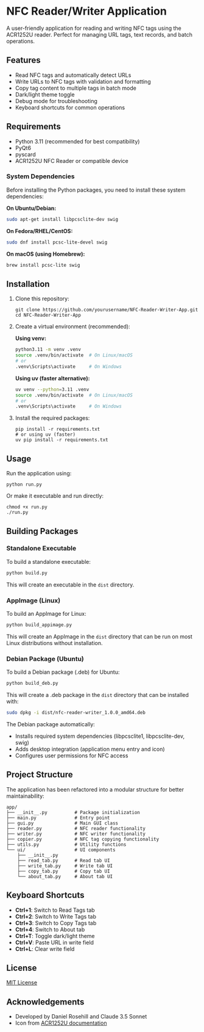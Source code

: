 # NFC Reader/Writer Application

A user-friendly application for reading and writing NFC tags using the ACR1252U reader. Perfect for managing URL tags, text records, and batch operations.

## Features

- Read NFC tags and automatically detect URLs
- Write URLs to NFC tags with validation and formatting
- Copy tag content to multiple tags in batch mode
- Dark/light theme toggle
- Debug mode for troubleshooting
- Keyboard shortcuts for common operations

## Requirements

- Python 3.11 (recommended for best compatibility)
- PyQt6
- pyscard
- ACR1252U NFC Reader or compatible device

### System Dependencies

Before installing the Python packages, you need to install these system dependencies:

**On Ubuntu/Debian:**
```bash
sudo apt-get install libpcsclite-dev swig
```

**On Fedora/RHEL/CentOS:**
```bash
sudo dnf install pcsc-lite-devel swig
```

**On macOS (using Homebrew):**
```bash
brew install pcsc-lite swig
```

## Installation

1. Clone this repository:
   ```
   git clone https://github.com/yourusername/NFC-Reader-Writer-App.git
   cd NFC-Reader-Writer-App
   ```

2. Create a virtual environment (recommended):
   
   **Using venv:**
   ```bash
   python3.11 -m venv .venv
   source .venv/bin/activate  # On Linux/macOS
   # or
   .venv\Scripts\activate     # On Windows
   ```
   
   **Using uv (faster alternative):**
   ```bash
   uv venv --python=3.11 .venv
   source .venv/bin/activate  # On Linux/macOS
   # or
   .venv\Scripts\activate     # On Windows
   ```

3. Install the required packages:
   ```
   pip install -r requirements.txt
   # or using uv (faster)
   uv pip install -r requirements.txt
   ```

## Usage

Run the application using:

```
python run.py
```

Or make it executable and run directly:

```
chmod +x run.py
./run.py
```

## Building Packages

### Standalone Executable

To build a standalone executable:

```bash
python build.py
```

This will create an executable in the `dist` directory.

### AppImage (Linux)

To build an AppImage for Linux:

```bash
python build_appimage.py
```

This will create an AppImage in the `dist` directory that can be run on most Linux distributions without installation.

### Debian Package (Ubuntu)

To build a Debian package (.deb) for Ubuntu:

```bash
python build_deb.py
```

This will create a .deb package in the `dist` directory that can be installed with:

```bash
sudo dpkg -i dist/nfc-reader-writer_1.0.0_amd64.deb
```

The Debian package automatically:
- Installs required system dependencies (libpcsclite1, libpcsclite-dev, swig)
- Adds desktop integration (application menu entry and icon)
- Configures user permissions for NFC access

## Project Structure

The application has been refactored into a modular structure for better maintainability:

```
app/
├── __init__.py          # Package initialization
├── main.py              # Entry point
├── gui.py               # Main GUI class
├── reader.py            # NFC reader functionality
├── writer.py            # NFC writer functionality
├── copier.py            # NFC tag copying functionality
├── utils.py             # Utility functions
└── ui/                  # UI components
    ├── __init__.py
    ├── read_tab.py      # Read tab UI
    ├── write_tab.py     # Write tab UI
    ├── copy_tab.py      # Copy tab UI
    └── about_tab.py     # About tab UI
```

## Keyboard Shortcuts

- **Ctrl+1**: Switch to Read Tags tab
- **Ctrl+2**: Switch to Write Tags tab
- **Ctrl+3**: Switch to Copy Tags tab
- **Ctrl+4**: Switch to About tab
- **Ctrl+T**: Toggle dark/light theme
- **Ctrl+V**: Paste URL in write field
- **Ctrl+L**: Clear write field

## License

[MIT License](LICENSE)

## Acknowledgements

- Developed by Daniel Rosehill and Claude 3.5 Sonnet
- Icon from [ACR1252U documentation](https://www.acs.com.hk/en/products/342/acr1252u-usb-nfc-reader-iii-nfc-forum-certified-reader/)
